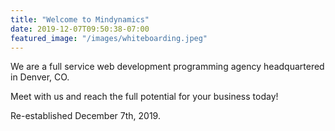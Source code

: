 ```yaml
---
title: "Welcome to Mindynamics"
date: 2019-12-07T09:50:38-07:00
featured_image: "/images/whiteboarding.jpeg"
---
```


We are a full service web development programming agency headquartered in Denver, CO.

Meet with us and reach the full potential for your business today!

Re-established December 7th, 2019.